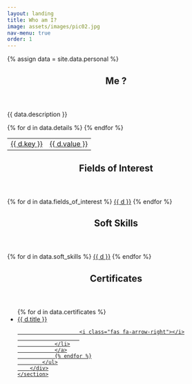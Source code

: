 ```yaml
---
layout: landing
title: Who am I?
image: assets/images/pic02.jpg
nav-menu: true
order: 1
---
```

{% assign data = site.data.personal %}
<!-- Main -->
<div id="main" class="alt">
	<!-- Two -->
	<section id="one">
		<div class="inner no-padding">
			<header class="major">
				<h1>Me ?</h1>
			</header>
			<div>
				<p class='actions'>{{ data.description }}</p>
			</div>
			<div class="row">
				<div class="6u 12u$(small)">
					<div class="table-container">
					<table>
						{% for d in data.details %}
						<tr>
							<td class="first-column"><a href="#" class="button special small disable">{{ d.key }}</a></td>
							<td class="second-column"><a href="#" class="button small disable">{{ d.value }}</a></td>
						</tr>
						{% endfor %}
					</table>
					</div>
				</div>
				<div class="6u$ 12u$(small)">
					<!-- <h3>Technologies</h3> -->
					<div class='logos-container'>
					</div>
				</div>
			</div>
		</div>
	</section>
	<section id="one">
		<div class="inner no-padding">
			<div class="row">
				<div class="6u 12u$(small)">
					<header class="major">
						<h1>Fields of Interest</h1>
					</header>
					<p class='actions'>
						{% for d in data.fields_of_interest %}
						<a href="#" class="button small disable">{{ d }}</a>
						{% endfor %}
					</p>
				</div>
				<div class="6u$ 12u$(small)">
					<header class="major">
						<h1>Soft Skills</h1>
					</header>
					<p class='actions'>
						{% for d in data.soft_skills %}
						<a href="#" class="button small disable">{{ d }}</a>
						{% endfor %}
					</p>
				</div>
			</div>
		</div>
	</section>
	<section id='second'>
		<div class='inner no-padding'>
			<header class="major">
				<h1>Certificates</h1>
			</header>
			<ul class="fa-ul">
				{% for d in data.certificates %}
				<a href="{{ d.link }}">
				<li>
					<i class="fa-li fa fa-check-square"></i>{{ d.title }}
					
						<i class="fas fa-arrow-right"></i>
						
				</li>
				</a>
				{% endfor %}
			</ul>
		</div>
	</section>
</div>